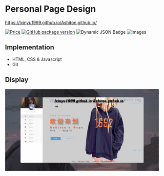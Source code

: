 # Personal Page Design
https://lxinyu1999.github.io/Ashiton.github.io/

<!-- 徽章（Badge）在这里特指一个小的图形标签，常用于项目的README文件中，以直观地展示项目的一些状态、信息或属性, 并提供了导航到相关资源的超链接。
使用公式：https://img.shields.io/badge/any_text-you_like-blue ；里面的-分割两个部分。或者也可以链接package来操作。
官网：https://shields.io/badges ，可以在这里生成badge
 -->

[![Price](https://img.shields.io/badge/price-FREE-0098f7.svg)](https://github.com/Lxinyu1999/Ashiton.github.io)
[![GitHub package version](https://img.shields.io/github/package-json/v/Lxinyu1999/Ashiton.github.io.svg)](https://github.com/Lxinyu1999/Ashiton.github.io)
![Dynamic JSON Badge](https://img.shields.io/badge/dynamic/json?url=https%3A%2F%2Fraw.githubusercontent.com%2FLxinyu1999%2FAshiton.github.io%2Fmain%2Fpackage.json&query=license&label=license)
![images](https://img.shields.io/badge/name-lxy-green)

## Implementation
- HTML, CSS & Javascript
- Git

<!-- 图片路径必须用/，不能用\，否则github不认！！ -->
## Display
![images](README_img/home_page.png)